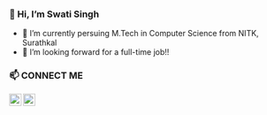 ### 👋 Hi, I’m Swati Singh
- 🌱 I’m currently persuing M.Tech in Computer Science from NITK, Surathkal
- 💞️ I’m looking forward for a full-time job!!
### <a> 📫 CONNECT ME 
<a target="_blank" href="https://www.linkedin.com/in/swati-singh-7a4b241ba/"><img align="left" alt="LinkdeIN" width="22px" src="https://cdn.jsdelivr.net/npm/simple-icons@v3/icons/linkedin.svg" /> 
<a target="_blank" href="mailto:swatikdma@gmail.com"><img align="left" alt="Gmail" width="22px" src="https://cdn.jsdelivr.net/npm/simple-icons@v3/icons/gmail.svg" /></p>
<!---
swatikdma/swatikdma is a ✨ special ✨ repository because its `README.md` (this file) appears on your GitHub profile.
You can click the Preview link to take a look at your changes.
--->
